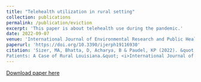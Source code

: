 ```yaml
---
title: "Telehealth utilization in rural setting"
collection: publications
permalink: /publication/eviction
excerpt: 'This paper is about telehealth use during the pandemic.'
date: 2022-09-07
venue: 'International Journal of Environmental Research and Public Health'
paperurl: 'https://doi.org/10.3390/ijerph19116930'
citation: 'Sizer, MA, Bhatta, D, Acharya, B & Paudel, KP (2022). &quot;Determinants of Telehealth Service Use among Mental Health
Patients: A Case of Rural Louisiana.&quot; <i>International Journal of Environmental Research and Public Health</i>;19:6930.'
---
```



[Download paper here](http://binod-acharya.github.io/files/telehealth.pdf)

